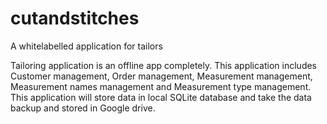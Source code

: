 # cutandstitches
A whitelabelled application for tailors

Tailoring application is an offline app completely. This application includes Customer
management, Order management, Measurement management, Measurement names
management and Measurement type management. This application will store data in local
SQLite database and take the data backup and stored in Google drive.

